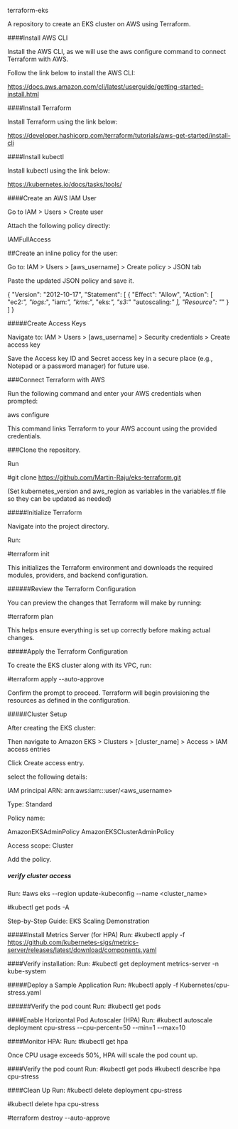 terraform-eks

A repository to create an EKS cluster on AWS using Terraform.

####Install AWS CLI

Install the AWS CLI, as we will use the aws configure command to connect Terraform with AWS.

Follow the link below to install the AWS CLI:

https://docs.aws.amazon.com/cli/latest/userguide/getting-started-install.html

####Install Terraform

Install Terraform using the link below:

https://developer.hashicorp.com/terraform/tutorials/aws-get-started/install-cli

####Install kubectl

Install kubectl using the link below:

https://kubernetes.io/docs/tasks/tools/

####Create an AWS IAM User

Go to IAM > Users > Create user

Attach the following policy directly:

IAMFullAccess

##Create an inline policy for the user:

Go to: IAM > Users > [aws_username] > Create policy > JSON tab

Paste the updated JSON policy and save it.

{
	"Version": "2012-10-17",
	"Statement": [
		{
			"Effect": "Allow",
			"Action": [
				"ec2:*",
				"logs:*",
				"iam:*",
				"kms:*",
				"eks:*",
				"s3:*"
				"autoscaling:*"
			],
			"Resource": "*"
		}
	]
}

#####Create Access Keys


Navigate to: IAM > Users > [aws_username] > Security credentials > Create access key

Save the Access key ID and Secret access key in a secure place (e.g., Notepad or a password manager) for future use.

###Connect Terraform with AWS

Run the following command and enter your AWS credentials when prompted:

aws configure

This command links Terraform to your AWS account using the provided credentials.

###Clone the repository.

Run

#git clone https://github.com/Martin-Raju/eks-terraform.git

(Set kubernetes_version and aws_region as variables in the variables.tf file so they can be updated as needed)

#####Initialize Terraform

Navigate into the project directory.

Run:

#terraform init

This initializes the Terraform environment and downloads the required modules, providers, and backend configuration.

######Review the Terraform Configuration

You can preview the changes that Terraform will make by running:

#terraform plan

This helps ensure everything is set up correctly before making actual changes.

#####Apply the Terraform Configuration

To create the EKS cluster along with its VPC, run:

#terraform apply --auto-approve

Confirm the prompt to proceed. Terraform will begin provisioning the resources as defined in the configuration.

#####Cluster Setup

After creating the EKS cluster:

Then navigate to Amazon EKS > Clusters > [cluster_name] > Access > IAM access entries

Click Create access entry.

select the following details:

IAM principal ARN: arn:aws:iam::<id>:user/<aws_username>

Type: Standard

Policy name: 

AmazonEKSAdminPolicy
AmazonEKSClusterAdminPolicy

Access scope: Cluster

Add the policy.

##### verify cluster access
Run:
#aws eks --region <region> update-kubeconfig --name <cluster_name>

#kubectl get pods -A


Step-by-Step Guide: EKS Scaling Demonstration

#####Install Metrics Server (for HPA)
Run:
#kubectl apply -f https://github.com/kubernetes-sigs/metrics-server/releases/latest/download/components.yaml

####Verify installation:
Run:
#kubectl get deployment metrics-server -n kube-system

#####Deploy a Sample Application
Run:
#kubectl apply -f Kubernetes/cpu-stress.yaml

######Verify the pod count 
Run:
#kubectl get pods 

####Enable Horizontal Pod Autoscaler (HPA)
Run:
#kubectl autoscale deployment cpu-stress --cpu-percent=50 --min=1 --max=10

####Monitor HPA:
Run:
#kubectl get hpa

Once CPU usage exceeds 50%, HPA will scale the pod count up.

####Verify the pod count 
Run:
#kubectl get pods 
#kubectl describe hpa cpu-stress

####Clean Up 
Run:
#kubectl delete deployment cpu-stress

#kubectl delete hpa cpu-stress

#terraform destroy --auto-approve
